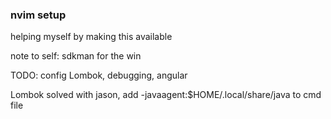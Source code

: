 ### nvim setup

helping myself by making this available

note to self: sdkman for the win

TODO: config Lombok, debugging, angular

Lombok solved with jason, add -javaagent:$HOME/.local/share/java to cmd file
